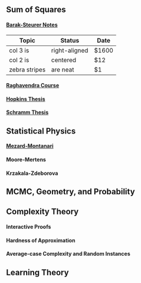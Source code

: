 ## Sum of Squares

#### [Barak-Steurer Notes](https://www.sumofsquares.org/public/index.html)

| Topic | Status | Date |
| --- | --- | --- |
| col 3 is      | right-aligned | $1600 |
| col 2 is      | centered      |   $12 |
| zebra stripes | are neat      |    $1 |

#### [Raghavendra Course](https://people.eecs.berkeley.edu/~prasad/fall2018/sos.html)

#### [Hopkins Thesis](https://www.samuelbhopkins.com/thesis.pdf)

#### [Schramm Thesis](https://www2.eecs.berkeley.edu/Pubs/TechRpts/2017/EECS-2017-129.html)

## Statistical Physics

#### [Mezard-Montanari](https://web.stanford.edu/~montanar/RESEARCH/book.html)

#### Moore-Mertens

#### Krzakala-Zdeborova

## MCMC, Geometry, and Probability

## Complexity Theory

#### Interactive Proofs
#### Hardness of Approximation
#### Average-case Complexity and Random Instances


## Learning Theory
